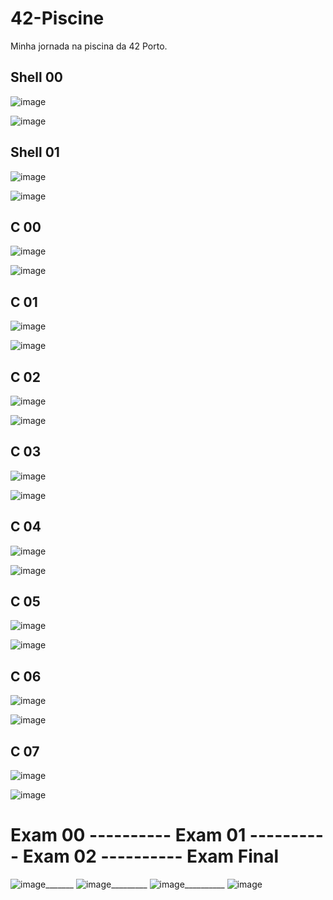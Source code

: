 # **42-Piscine**

Minha jornada na piscina da 42 Porto.



## **Shell 00**

![image](https://user-images.githubusercontent.com/117470349/204123053-ef800af1-8f3c-427d-b6fe-3795e3d9d0ae.png)

![image](https://user-images.githubusercontent.com/117470349/204123132-356910e8-5c5b-4d40-9063-492e8daffd10.png)



## **Shell 01**

![image](https://user-images.githubusercontent.com/117470349/204123151-8fe0fe13-c851-408b-bdc6-98d6bb2b98f0.png)

![image](https://user-images.githubusercontent.com/117470349/204123160-380c0d83-db96-4b36-a339-a16f3aa58e61.png)



## **C 00**

![image](https://user-images.githubusercontent.com/117470349/204123179-8d83909d-24fe-431d-8929-e3bb670ab7ed.png)

![image](https://user-images.githubusercontent.com/117470349/204123188-8ff95f83-72dc-460e-9d98-29078cbb6205.png)



## **C 01**

![image](https://user-images.githubusercontent.com/117470349/204123228-3c3b52bc-b612-4dda-8495-bb8de354672c.png)

![image](https://user-images.githubusercontent.com/117470349/204123239-a509704b-d9ce-4867-86eb-9e71d209998b.png)



## **C 02**

![image](https://user-images.githubusercontent.com/117470349/204123270-763621a6-a4fa-49b0-8d90-eb2f3762a378.png)

![image](https://user-images.githubusercontent.com/117470349/204123273-c9d5e240-9e28-4591-96f6-7728ea55b2fc.png)



## **C 03**

![image](https://user-images.githubusercontent.com/117470349/204123284-97992f4b-a8f6-45c5-a47e-573fc48188f5.png)

![image](https://user-images.githubusercontent.com/117470349/204123289-70efab89-95cc-43b9-9fbf-e5476335bd64.png)



## **C 04**

![image](https://user-images.githubusercontent.com/117470349/204123300-eb0099a2-38a7-4e8a-a246-a577d89a6cc4.png)

![image](https://user-images.githubusercontent.com/117470349/204123309-c895b576-ca6b-4cdb-87ee-3f403e011029.png)



## **C 05**

![image](https://user-images.githubusercontent.com/117470349/204123314-45fb792c-ee6d-48bc-b596-8bd9b54068b9.png)

![image](https://user-images.githubusercontent.com/117470349/204123320-fa763377-3b46-43bd-8614-27a8bb1b8c86.png)



## **C 06**

![image](https://user-images.githubusercontent.com/117470349/204123324-7be596fb-5592-4c78-b1e1-19f23c45ab70.png)

![image](https://user-images.githubusercontent.com/117470349/204123326-d6bb823d-f6b6-4681-a018-3c5dc3a56f99.png)



## **C 07**

![image](https://user-images.githubusercontent.com/117470349/204123331-b1016985-c2ea-4b2a-a80b-17570ecd10a2.png)

![image](https://user-images.githubusercontent.com/117470349/204123333-bf6b0adf-cb82-4aec-a0d6-dcd76f776381.png)




# **Exam 00 ---------- Exam 01 ---------- Exam 02 ---------- Exam Final**

![image](https://user-images.githubusercontent.com/117470349/204123451-4f11b800-70e5-46e7-a6c6-c27f7b2cc1a2.png)_______
![image](https://user-images.githubusercontent.com/117470349/204123458-f5f28954-9e9b-4bb5-b64c-f045a82d75ac.png)_________
![image](https://user-images.githubusercontent.com/117470349/204123465-09c3c134-263d-478c-96e8-1514b5c0b3a0.png)__________
![image](https://user-images.githubusercontent.com/117470349/204123483-b2f6697b-083c-4dad-bb74-f780a2c47690.png)
